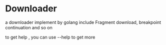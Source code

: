 # Downloader
a downloader implement by golang include Fragment download, breakpoint continuation and so on

to get help , you can use --help to get more